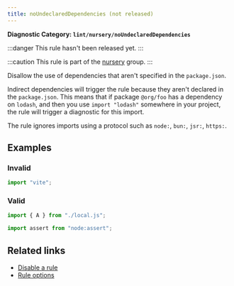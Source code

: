 ```yaml
---
title: noUndeclaredDependencies (not released)
---
```


**Diagnostic Category: `lint/nursery/noUndeclaredDependencies`**

:::danger
This rule hasn't been released yet.
:::

:::caution
This rule is part of the [nursery](/linter/rules/#nursery) group.
:::

Disallow the use of dependencies that aren't specified in the `package.json`.

Indirect dependencies will trigger the rule because they aren't declared in the `package.json`. This means that if package `@org/foo` has a dependency on `lodash`, and then you use
`import "lodash"` somewhere in your project, the rule will trigger a diagnostic for this import.

The rule ignores imports using a protocol such as `node:`, `bun:`, `jsr:`, `https:`.

## Examples

### Invalid

```jsx
import "vite";
```

### Valid

```jsx
import { A } from "./local.js";
```

```jsx
import assert from "node:assert";
```

## Related links

- [Disable a rule](/linter/#disable-a-lint-rule)
- [Rule options](/linter/#rule-options)
